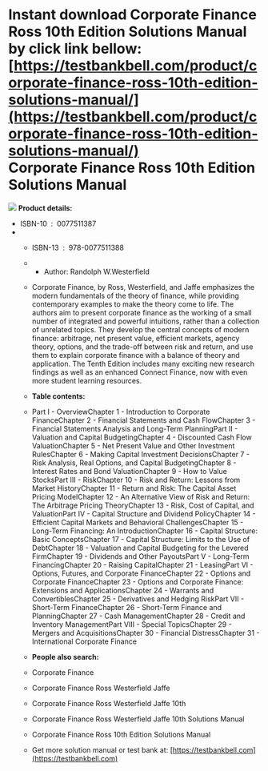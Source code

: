 Instant download **Corporate Finance Ross 10th Edition Solutions Manual** by click link bellow:  
[https://testbankbell.com/product/corporate-finance-ross-10th-edition-solutions-manual/](https://testbankbell.com/product/corporate-finance-ross-10th-edition-solutions-manual/)  
Corporate Finance Ross 10th Edition Solutions Manual
====================================================


![](https://testbankbell.com/wp-content/uploads/2023/05/corporate-finance-ross-westerfield-jaffe-10th-sm.jpg)
**Product details:**
* ISBN-10 ‏ : ‎ 0077511387
* * ISBN-13 ‏ : ‎ 978-0077511388
  * * Author: Randolph W.Westerfield
   
  * Corporate Finance, by Ross, Westerfield, and Jaffe emphasizes the modern fundamentals of the theory of finance, while providing contemporary examples to make the theory come to life. The authors aim to present corporate finance as the working of a small number of integrated and powerful intuitions, rather than a collection of unrelated topics. They develop the central concepts of modern finance: arbitrage, net present value, efficient markets, agency theory, options, and the trade-off between risk and return, and use them to explain corporate finance with a balance of theory and application. The Tenth Edition includes many exciting new research findings as well as an enhanced Connect Finance, now with even more student learning resources.
 
  * **Table contents:**
 
  * Part I - OverviewChapter 1 - Introduction to Corporate FinanceChapter 2 - Financial Statements and Cash FlowChapter 3 - Financial Statements Analysis and Long-Term PlanningPart II - Valuation and Capital BudgetingChapter 4 - Discounted Cash Flow ValuationChapter 5 - Net Present Value and Other Investment RulesChapter 6 - Making Capital Investment DecisionsChapter 7 - Risk Analysis, Real Options, and Capital BudgetingChapter 8 - Interest Rates and Bond ValuationChapter 9 - How to Value StocksPart III - RiskChapter 10 - Risk and Return: Lessons from Market HistoryChapter 11 - Return and Risk: The Capital Asset Pricing ModelChapter 12 - An Alternative View of Risk and Return: The Arbitrage Pricing TheoryChapter 13 - Risk, Cost of Capital, and ValuationPart IV - Capital Structure and Dividend PolicyChapter 14 - Efficient Capital Markets and Behavioral ChallengesChapter 15 - Long-Term Financing: An IntroductionChapter 16 - Capital Structure: Basic ConceptsChapter 17 - Capital Structure: Limits to the Use of DebtChapter 18 - Valuation and Capital Budgeting for the Levered FirmChapter 19 - Dividends and Other PayoutsPart V - Long-Term FinancingChapter 20 - Raising CapitalChapter 21 - LeasingPart VI - Options, Futures, and Corporate FinanceChapter 22 - Options and Corporate FinanceChapter 23 - Options and Corporate Finance: Extensions and ApplicationsChapter 24 - Warrants and ConvertiblesChapter 25 - Derivatives and Hedging RiskPart VII - Short-Term FinanceChapter 26 - Short-Term Finance and PlanningChapter 27 - Cash ManagementChapter 28 - Credit and Inventory ManagementPart VIII - Special TopicsChapter 29 - Mergers and AcquisitionsChapter 30 - Financial DistressChapter 31 - International Corporate Finance
 
  * **People also search:**
 
  * Corporate Finance
  * Corporate Finance Ross Westerfield Jaffe
  * Corporate Finance Ross Westerfield Jaffe 10th
  * Corporate Finance Ross Westerfield Jaffe 10th Solutions Manual
  * Corporate Finance Ross 10th Edition Solutions Manual
  *  Get more solution manual or test bank at: [https://testbankbell.com](https://testbankbell.com)
